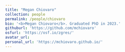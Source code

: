 ```yaml
---
title: "Megan Chiovaro"
collection: people
permalink: /people/chiovaro
bio: '<b>Megan Chiovaro</b>. Graduated PhD in 2023.'
githuburl: 'https://github.com/mchiovaro'
osfurl: 'https://osf.io/zgres/'
avatar_url:
personal_url: 'https://mchiovaro.github.io/'
---
```


<!---<b>Megan Chiovaro</b> is a fourth year Ph.D. student in the Perception, Action, Cognition - Ecological Psychology Division of the Psychological Sciences Department at UConn. She is affiliated with the Center for the Ecological Study of Perception and Action, the Connecticut Institute for the Brain and Cognitive Sciences, and the Science of Learning and Art of Communication NSF NRT Program. Megan's research interests include collective action, social dynamics, and cross-species similarities during social coordination. Her work rests on complex-dynamical systems theories, utilizing time series and nonlinear methods to capture the wildness and variability that is deep-rooted in social events. The underlying questions driving her studies are 'How can we improve the outcomes of leaderless human groups?' and 'Will leaderless human groups adapt the same successful coordination patterns as social insect colonies if places in a similar context with similar constraints?' Megan's work aims to identify cross-species similarities and create a universal understanding of leaderless group action."--->